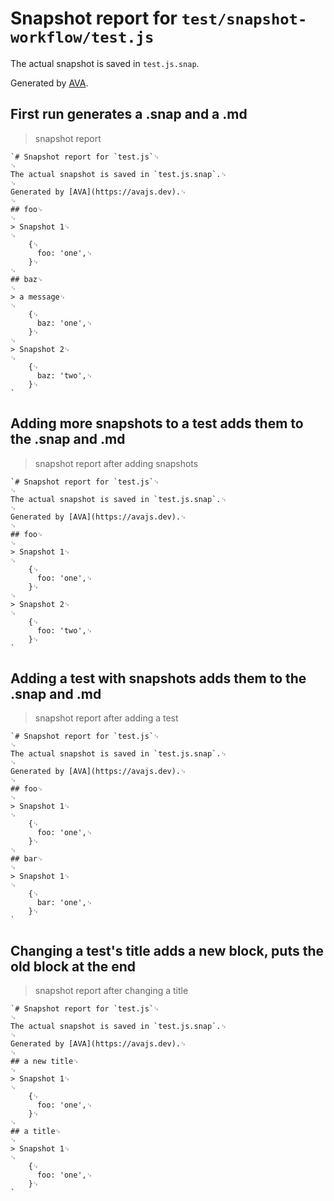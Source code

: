 # Snapshot report for `test/snapshot-workflow/test.js`

The actual snapshot is saved in `test.js.snap`.

Generated by [AVA](https://avajs.dev).

## First run generates a .snap and a .md

> snapshot report

    `# Snapshot report for `test.js`␊
    ␊
    The actual snapshot is saved in `test.js.snap`.␊
    ␊
    Generated by [AVA](https://avajs.dev).␊
    ␊
    ## foo␊
    ␊
    > Snapshot 1␊
    ␊
        {␊
          foo: 'one',␊
        }␊
    ␊
    ## baz␊
    ␊
    > a message␊
    ␊
        {␊
          baz: 'one',␊
        }␊
    ␊
    > Snapshot 2␊
    ␊
        {␊
          baz: 'two',␊
        }␊
    `

## Adding more snapshots to a test adds them to the .snap and .md

> snapshot report after adding snapshots

    `# Snapshot report for `test.js`␊
    ␊
    The actual snapshot is saved in `test.js.snap`.␊
    ␊
    Generated by [AVA](https://avajs.dev).␊
    ␊
    ## foo␊
    ␊
    > Snapshot 1␊
    ␊
        {␊
          foo: 'one',␊
        }␊
    ␊
    > Snapshot 2␊
    ␊
        {␊
          foo: 'two',␊
        }␊
    `

## Adding a test with snapshots adds them to the .snap and .md

> snapshot report after adding a test

    `# Snapshot report for `test.js`␊
    ␊
    The actual snapshot is saved in `test.js.snap`.␊
    ␊
    Generated by [AVA](https://avajs.dev).␊
    ␊
    ## foo␊
    ␊
    > Snapshot 1␊
    ␊
        {␊
          foo: 'one',␊
        }␊
    ␊
    ## bar␊
    ␊
    > Snapshot 1␊
    ␊
        {␊
          bar: 'one',␊
        }␊
    `

## Changing a test's title adds a new block, puts the old block at the end

> snapshot report after changing a title

    `# Snapshot report for `test.js`␊
    ␊
    The actual snapshot is saved in `test.js.snap`.␊
    ␊
    Generated by [AVA](https://avajs.dev).␊
    ␊
    ## a new title␊
    ␊
    > Snapshot 1␊
    ␊
        {␊
          foo: 'one',␊
        }␊
    ␊
    ## a title␊
    ␊
    > Snapshot 1␊
    ␊
        {␊
          foo: 'one',␊
        }␊
    `
